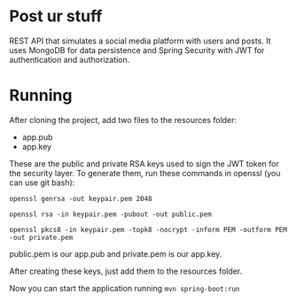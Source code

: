 # Post ur stuff

REST API that simulates a social media platform with users and posts.
It uses MongoDB for data persistence and Spring Security with JWT for authentication and authorization.

# Running

After cloning the project, add two files to the resources folder:
- app.pub
- app.key
  
These are the public and private RSA keys used to sign the JWT token for the security layer.
To generate them, run these commands in openssl (you can use git bash):

`openssl genrsa -out keypair.pem 2048`

`openssl rsa -in keypair.pem -pubout -out public.pem`

`openssl pkcs8 -in keypair.pem -topk8 -nocrypt -inform PEM -outform PEM -out private.pem`

public.pem is our app.pub and private.pem is our app.key.

After creating these keys, just add them to the resources folder.

Now you can start the application running `mvn spring-boot:run`